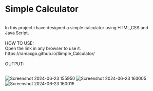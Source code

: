 # Simple Calculator
<br>
In this project i have designed a simple calculator using HTML,CSS and Java Script.
<br>
<br>
HOW TO USE:
<br>
Open the link in any browser to use it.
<br>
https://ramaxgo.github.io/Simple_Calculator/
<br>
<br>
OUTPUT:
<br>
<br>

![Screenshot 2024-06-23 155950](https://github.com/ramaxgo/Simple_Calculator/assets/157969899/c1d30519-77c6-47a5-b064-07ef92ba5e15)
![Screenshot 2024-06-23 160005](https://github.com/ramaxgo/Simple_Calculator/assets/157969899/15e66f15-00f1-4b3b-a5ce-6a72d6aa6180)
![Screenshot 2024-06-23 160019](https://github.com/ramaxgo/Simple_Calculator/assets/157969899/27d1709d-7850-4e43-ad26-0f6c8a1a4f97)
